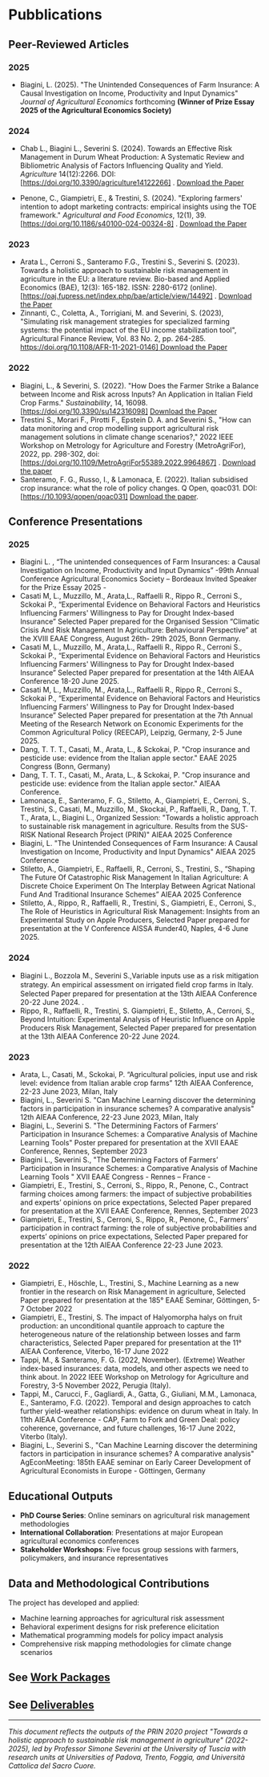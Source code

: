# Pubblications
## Peer-Reviewed Articles

### 2025
- Biagini, L. (2025). "The Unintended Consequences of Farm Insurance: A Causal Investigation on Income, Productivity and Input Dynamics" *Journal of Agricultural Economics* forthcoming **(Winner of Prize Essay 2025 of the Agricultural Economics Society)**

### 2024
- Chab L., Biagini L., Severini S. (2024). Towards an Effective Risk Management in Durum Wheat Production: A Systematic Review and Bibliometric Analysis of Factors Influencing Quality and Yield. *Agriculture* 14(12):2266. DOI: [https://doi.org/10.3390/agriculture14122266] . [Download the Paper](https://github.com/user-attachments/files/20961134/Chab.et.al_Agriculture-14-02266-v2_2024.pdf)

- Penone, C., Giampietri, E., & Trestini, S. (2024). "Exploring farmers' intention to adopt marketing contracts: empirical insights using the TOE framework." *Agricultural and Food Economics*, 12(1), 39. [https://doi.org/10.1186/s40100-024-00324-8] . [Download the Paper](https://raw.githubusercontent.com/PRINSUS-RIsk/SUS-Risk/main/Deliverables/D.5/D5.3/Paper_D5.3.pdf)

### 2023
- Arata L., Cerroni S., Santeramo F.G., Trestini S., Severini S. (2023). Towards a holistic approach to sustainable risk management in agriculture in the EU: a literature review. Bio-based and Applied Economics (BAE), 12(3): 165-182. ISSN: 2280-6172 (online). [https://oaj.fupress.net/index.php/bae/article/view/14492] . [Download the Paper](https://github.com/user-attachments/files/20961138/OP08829_165-182.pdf)
- Zinnanti, C., Coletta, A., Torrigiani, M. and Severini, S. (2023), "Simulating risk management strategies for specialized farming systems: the potential impact of the EU income stabilization tool", Agricultural Finance Review, Vol. 83 No. 2, pp. 264-285. [https://doi.org/10.1108/AFR-11-2021-0146] Download the Paper](https://www.emerald.com/insight/content/doi/10.1108/afr-11-2021-0146/full/html)


### 2022
- Biagini, L., & Severini, S. (2022). "How Does the Farmer Strike a Balance between Income and Risk across Inputs? An Application in Italian Field Crop Farms." *Sustainability*, 14, 16098. [https://doi.org/10.3390/su142316098] [Download the Paper](https://raw.githubusercontent.com/PRINSUS-RIsk/SUS-Risk/main/Deliverables/D.1/D1.3/sustainability-14-16098.pdf)
- Trestini S., Morari F., Pirotti F., Epstein D. A. and Severini S., "How can data monitoring and crop modelling support agricultural risk management solutions in climate change scenarios?," 2022 IEEE Workshop on Metrology for Agriculture and Forestry (MetroAgriFor), 2022, pp. 298-302, doi: [https://doi.org/10.1109/MetroAgriFor55389.2022.9964867] .
[Download the paper](https://ieeexplore.ieee.org/document/9964867)
- Santeramo, F. G., Russo, I., & Lamonaca, E. (2022). Italian subsidised crop insurance: what the role of policy changes. Q Open, qoac031. DOI: [https://10.1093/qopen/qoac031] [Download the paper](https://academic.oup.com/qopen/article-pdf/3/3/qoac031/51662449/qoac031.pdf).

## Conference Presentations

### 2025 ### 
- Biagini L. ,  “The unintended consequences of Farm Insurances: a Causal Investigation on Income, Productivity and Input Dynamics” -99th Annual Conference Agricultural Economics Society – Bordeaux Invited Speaker for the Prize Essay 2025 -   
- Casati M, L., Muzzillo, M., Arata,L., Raffaelli R., Rippo R., Cerroni S., Sckokai P., “Experimental Evidence on Behavioral Factors and Heuristics Influencing Farmers' Willingness to Pay for Drought Index-based Insurance” Selected Paper prepared for the Organised Session “Climatic Crisis And Risk Management In Agriculture: Behavioural Perspective” at the XVIII EAAE Congress, August 26th- 29th 2025, Bonn Germany.
- Casati M, L., Muzzillo, M., Arata,L., Raffaelli R., Rippo R., Cerroni S., Sckokai P., “Experimental Evidence on Behavioral Factors and Heuristics Influencing Farmers' Willingness to Pay for Drought Index-based Insurance” Selected Paper prepared for presentation at the 14th AIEAA Conference 18-20 June 2025.
- Casati M, L., Muzzillo, M., Arata,L., Raffaelli R., Rippo R., Cerroni S., Sckokai P., “Experimental Evidence on Behavioral Factors and Heuristics Influencing Farmers' Willingness to Pay for Drought Index-based Insurance” Selected Paper prepared for presentation at the 7th Annual Meeting of the Research Network on Economic Experiments for the Common Agricultural Policy (REECAP), Leipzig, Germany, 2-5 June 2025.
- Dang, T. T. T., Casati, M., Arata, L., & Sckokai, P. "Crop insurance and pesticide use: evidence from the Italian apple sector." EAAE 2025 Congress (Bonn, Germany)
- Dang, T. T. T., Casati, M., Arata, L., & Sckokai, P. "Crop insurance and pesticide use: evidence from the Italian apple sector." AIEAA Conference.
- Lamonaca, E., Santeramo, F. G., Stiletto, A., Giampietri, E., Cerroni, S., Trestini, S., Casati, M., Muzzillo, M., Skockai, P., Raffaelli, R., Dang, T. T. T., Arata, L., Biagini L., Organized Session: "Towards a holistic approach to sustainable risk management in agriculture. Results from the SUS-RISK National Research Project (PRIN)" AIEAA 2025 Conference
 -  Biagini, L. "The Unintended Consequences of Farm Insurance: A Causal Investigation on Income, Productivity and Input Dynamics" AIEAA 2025 Conference
 -  Stiletto, A., Giampietri, E., Raffaelli, R., Cerroni, S., Trestini, S., “Shaping The Future Of Catastrophic Risk Management In Italian Agriculture: A Discrete Choice Experiment On The Interplay Between Agricat National Fund And Traditional Insurance Schemes” AIEAA 2025 Conference
- Stiletto, A., Rippo, R., Raffaelli, R., Trestini, S., Giampietri, E., Cerroni, S., The Role of Heuristics in Agricultural Risk Management: Insights from an Experimental Study on Apple Producers, Selected Paper prepared for presentation at the V Conference AISSA #under40, Naples, 4-6 June 2025.

### 2024 ### 
- Biagini L., Bozzola M., Severini S.,Variable inputs use as a risk mitigation strategy. An empirical assessment on irrigated ﬁeld crop farms in Italy. Selected Paper prepared for presentation at the 13th AIEAA Conference 20-22 June 2024. . 
- Rippo, R., Raffaelli, R., Trestini, S. Giampietri, E., Stiletto, A., Cerroni, S.,  Beyond Intuition: Experimental Analysis of Heuristic Influence on Apple Producers Risk Management, Selected Paper prepared for presentation at the 13th AIEAA Conference 20-22 June 2024. 

### 2023 ### 
- Arata, L., Casati, M., Sckokai, P. “Agricultural policies, input use and risk level: evidence from Italian arable crop farms” 12th AIEAA Conference, 22-23 June 2023, Milan, Italy
- Biagini, L., Severini S. "Can Machine Learning discover the determining factors in participation in insurance schemes? A comparative analysis" 12th AIEAA Conference, 22-23 June 2023, Milan, Italy
- Biagini, L., Severini S. "The Determining Factors of Farmers’ Participation in Insurance Schemes: a Comparative Analysis of Machine Learning Tools" Poster prepared for presentation at the XVII EAAE Conference, Rennes, September 2023
- Biagini L., Severini S., "The Determining Factors of Farmers’ Participation in Insurance Schemes: a Comparative Analysis of Machine Learning Tools " XVII EAAE Congress - Rennes – France -
- Giampietri, E., Trestini, S., Cerroni, S., Rippo, R., Penone, C.,  Contract farming choices among farmers: the impact of subjective probabilities and experts’ opinions on price expectations, Selected Paper prepared for presentation at the XVII EAAE Conference, Rennes, September 2023
- Giampietri, E., Trestini, S., Cerroni, S., Rippo, R., Penone, C.,  Farmers’ participation in contract farming: the role of subjective probabilities and experts’ opinions on price expectations, Selected Paper prepared for presentation at the 12th AIEAA Conference 22-23 June 2023.

   
### 2022 ### 
- Giampietri, E., Höschle, L., Trestini, S., Machine Learning as a new frontier in the research on Risk Management in agriculture, Selected Paper prepared for presentation at the 185° EAAE Seminar, Göttingen, 5-7 October 2022
- Giampietri, E., Trestini, S. The impact of Halyomorpha halys on fruit production: an unconditional quantile approach to capture the heterogeneous nature of the relationship between losses and farm characteristics, Selected Paper prepared for presentation at the 11° AIEAA Conference, Viterbo, 16-17 June 2022
- Tappi, M., & Santeramo, F. G. (2022, November). (Extreme) Weather index-based insurances: data, models, and other aspects we need to think about. In 2022 IEEE Workshop on Metrology for Agriculture and Forestry, 3-5 November 2022, Perugia (Italy).
- Tappi, M., Carucci, F., Gagliardi, A., Gatta, G., Giuliani, M.M., Lamonaca, E., Santeramo, F.G. (2022). Temporal and design approaches to catch further yield-weather relationships: evidence on durum wheat in Italy. In 11th AIEAA Conference - CAP, Farm to Fork and Green Deal: policy coherence, governance, and future challenges, 16-17 June 2022, Viterbo (Italy).
-  Biagini, L., Severini S., "Can Machine Learning discover the determining factors in participation in insurance schemes? A comparative analysis" AgEconMeeting: 185th EAAE seminar on Early Career Development of Agricultural Economists in Europe - Göttingen, Germany

## Educational Outputs

- **PhD Course Series**: Online seminars on agricultural risk management methodologies
- **International Collaboration**: Presentations at major European agricultural economics conferences
- **Stakeholder Workshops**: Five focus group sessions with farmers, policymakers, and insurance representatives

## Data and Methodological Contributions

The project has developed and applied:
- Machine learning approaches for agricultural risk assessment
- Behavioral experiment designs for risk preference elicitation
- Mathematical programming models for policy impact analysis
- Comprehensive risk mapping methodologies for climate change scenarios


## See [Work Packages](work-packages.md)
## See [Deliverables](Deliverables_Reports_PB.md)
---



*This document reflects the outputs of the PRIN 2020 project "Towards a holistic approach to sustainable risk management in agriculture" (2022-2025), led by Professor Simone Severini at the University of Tuscia with research units at Universities of Padova, Trento, Foggia, and Università Cattolica del Sacro Cuore.*
